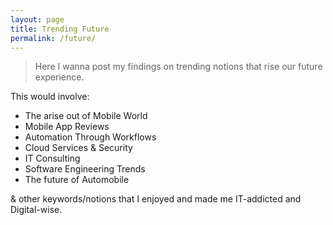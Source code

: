 ```yaml
---
layout: page
title: Trending Future
permalink: /future/
---
```


> Here I wanna post my findings on trending notions that rise our future experience.

This would involve:

- The arise out of Mobile World
- Mobile App Reviews
- Automation Through Workflows
- Cloud Services & Security
- IT Consulting
- Software Engineering Trends
- The future of Automobile

& other keywords/notions that I enjoyed and made me IT-addicted and Digital-wise.
